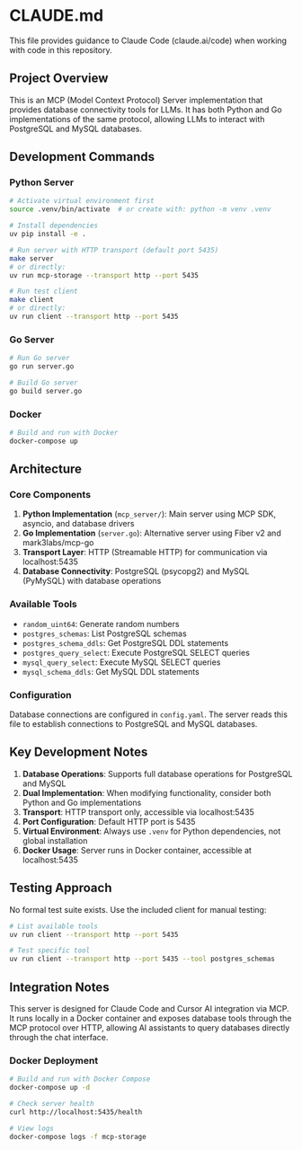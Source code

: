 # CLAUDE.md

This file provides guidance to Claude Code (claude.ai/code) when working with code in this repository.

## Project Overview
This is an MCP (Model Context Protocol) Server implementation that provides database connectivity tools for LLMs. It has both Python and Go implementations of the same protocol, allowing LLMs to interact with PostgreSQL and MySQL databases.

## Development Commands

### Python Server
```bash
# Activate virtual environment first
source .venv/bin/activate  # or create with: python -m venv .venv

# Install dependencies
uv pip install -e .

# Run server with HTTP transport (default port 5435)
make server
# or directly:
uv run mcp-storage --transport http --port 5435

# Run test client
make client
# or directly:
uv run client --transport http --port 5435
```

### Go Server
```bash
# Run Go server
go run server.go

# Build Go server
go build server.go
```

### Docker
```bash
# Build and run with Docker
docker-compose up
```

## Architecture

### Core Components
1. **Python Implementation** (`mcp_server/`): Main server using MCP SDK, asyncio, and database drivers
2. **Go Implementation** (`server.go`): Alternative server using Fiber v2 and mark3labs/mcp-go
3. **Transport Layer**: HTTP (Streamable HTTP) for communication via localhost:5435
4. **Database Connectivity**: PostgreSQL (psycopg2) and MySQL (PyMySQL) with database operations

### Available Tools
- `random_uint64`: Generate random numbers
- `postgres_schemas`: List PostgreSQL schemas
- `postgres_schema_ddls`: Get PostgreSQL DDL statements
- `postgres_query_select`: Execute PostgreSQL SELECT queries
- `mysql_query_select`: Execute MySQL SELECT queries
- `mysql_schema_ddls`: Get MySQL DDL statements

### Configuration
Database connections are configured in `config.yaml`. The server reads this file to establish connections to PostgreSQL and MySQL databases.

## Key Development Notes

1. **Database Operations**: Supports full database operations for PostgreSQL and MySQL
2. **Dual Implementation**: When modifying functionality, consider both Python and Go implementations
3. **Transport**: HTTP transport only, accessible via localhost:5435
4. **Port Configuration**: Default HTTP port is 5435
5. **Virtual Environment**: Always use `.venv` for Python dependencies, not global installation
6. **Docker Usage**: Server runs in Docker container, accessible at localhost:5435

## Testing Approach
No formal test suite exists. Use the included client for manual testing:
```bash
# List available tools
uv run client --transport http --port 5435

# Test specific tool
uv run client --transport http --port 5435 --tool postgres_schemas
```

## Integration Notes
This server is designed for Claude Code and Cursor AI integration via MCP. It runs locally in a Docker container and exposes database tools through the MCP protocol over HTTP, allowing AI assistants to query databases directly through the chat interface.

### Docker Deployment
```bash
# Build and run with Docker Compose
docker-compose up -d

# Check server health
curl http://localhost:5435/health

# View logs
docker-compose logs -f mcp-storage
```